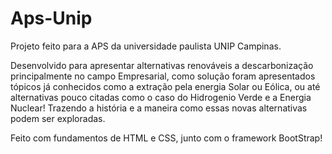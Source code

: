 # Aps-Unip
Projeto feito para a APS da universidade paulista UNIP Campinas.

Desenvolvido para apresentar alternativas renováveis a descarbonização principalmente no campo Empresarial, como solução foram apresentados tópicos já conhecidos como a extração pela energia Solar ou Eólica,
ou até alternativas pouco citadas como o caso do Hidrogenio Verde e a Energia Nuclear! Trazendo a história e a maneira como essas novas alternativas podem ser exploradas.

Feito com fundamentos de HTML e CSS, junto com o framework BootStrap!

